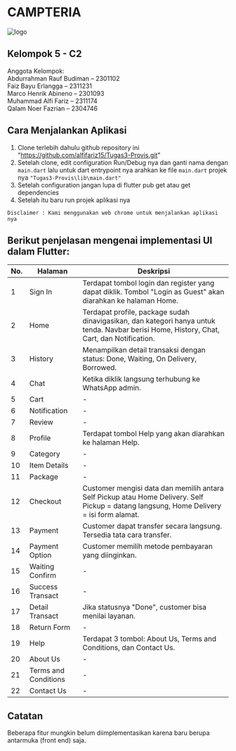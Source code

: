 # CAMPTERIA
![logo](https://github.com/user-attachments/assets/e5173265-ee6b-4953-99ac-17213d3e8427)


## Kelompok 5 - C2

Anggota Kelompok:  
Abdurrahman Rauf Budiman – 2301102  
Faiz Bayu Erlangga – 2311231  
Marco Henrik Abineno – 2301093  
Muhammad Alfi Fariz – 2311174  
Qalam Noer Fazrian – 2304746  

## Cara Menjalankan Aplikasi
1. Clone terlebih dahulu github repository ini "https://github.com/alfifariz15/Tugas3-Provis.git"
2. Setelah clone, edit configuration Run/Debug nya dan ganti nama dengan `main.dart` lalu untuk dart entrypoint nya arahkan ke file `main.dart` projek nya `"Tugas3-Provis\lib\main.dart"`
3. Setelah configuration jangan lupa di flutter pub get atau get dependencies
4. Setelah itu baru run projek aplikasi nya

`Disclaimer : Kami menggunakan web chrome untuk menjalankan aplikasi nya`

## Berikut penjelasan mengenai implementasi UI dalam Flutter:

| No. | Halaman           | Deskripsi                                                                                                                                         |
|-----|-------------------|---------------------------------------------------------------------------------------------------------------------------------------------------|
| 1   | Sign In           | Terdapat tombol login dan register yang dapat diklik. Tombol "Login as Guest" akan diarahkan ke halaman Home.                                    |
| 2   | Home              | Terdapat profile, package sudah dinavigasikan, dan kategori hanya untuk tenda. Navbar berisi Home, History, Chat, Cart, dan Notification.        |
| 3   | History           | Menampilkan detail transaksi dengan status: Done, Waiting, On Delivery, Borrowed.                                                                |
| 4   | Chat              | Ketika diklik langsung terhubung ke WhatsApp admin.                                                                                              |
| 5   | Cart              | -                                                                                                                                                 |
| 6   | Notification      | -                                                                                                                                                 |
| 7   | Review            | -                                                                                                                                                 |
| 8   | Profile           | Terdapat tombol Help yang akan diarahkan ke halaman Help.                                                                                         |
| 9   | Category          | -                                                                                                                                                 |
| 10  | Item Details      | -                                                                                                                                                 |
| 11  | Package           | -                                                                                                                                                 |
| 12  | Checkout          | Customer mengisi data dan memilih antara Self Pickup atau Home Delivery. Self Pickup = datang langsung, Home Delivery = isi form alamat.         |
| 13  | Payment           | Customer dapat transfer secara langsung. Tersedia tata cara transfer.                                                                             |
| 14  | Payment Option    | Customer memilih metode pembayaran yang diinginkan.                                                                                               |
| 15  | Waiting Confirm   | -                                                                                                                                                 |
| 16  | Success Transact  | -                                                                                                                                                 |
| 17  | Detail Transact   | Jika statusnya "Done", customer bisa menilai layanan.                                                                                             |
| 18  | Return Form       | -                                                                                                                                                 |
| 19  | Help              | Terdapat 3 tombol: About Us, Terms and Conditions, dan Contact Us.                                                                                |
| 20  | About Us          | -                                                                                                                                                 |
| 21  | Terms and Conditions | -                                                                                                                                             |
| 22  | Contact Us        | -                                                                                                                                                 |

## Catatan
Beberapa fitur mungkin belum diimplementasikan karena baru berupa antarmuka (front end) saja.
